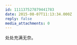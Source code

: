 ```yaml
---
id: 111137527879441783
date: 2015-08-07T11:13:34.000Z
reply: false
media_attachments: 0
---
```


处处充满无奈。

